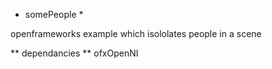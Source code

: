 * somePeople *

openframeworks example which isololates people in a scene

** dependancies **
ofxOpenNI
